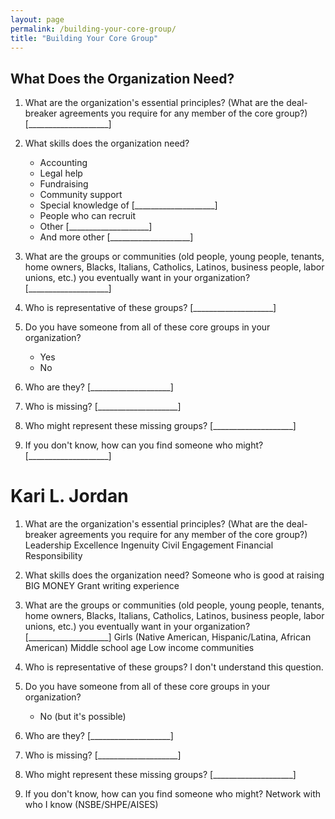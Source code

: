 ```yaml
---
layout: page
permalink: /building-your-core-group/
title: "Building Your Core Group"
---
```


## What Does the Organization Need?

1.  What are the organization's essential principles?
    (What are the deal-breaker agreements you require for any member of the core group?)
    [____________________]

2.  What skills does the organization need?
    *   Accounting
    *   Legal help
    *   Fundraising
    *   Community support
    *   Special knowledge of [____________________]
    *   People who can recruit
    *   Other [____________________]
    *   And more other [____________________]

3.  What are the groups or communities (old people, young people, tenants, home owners,
    Blacks, Italians, Catholics, Latinos, business people, labor unions, etc.) you
    eventually want in your organization? [____________________]

4.  Who is representative of these groups?
    [____________________]

5.  Do you have someone from all of these core groups in your organization?
    *   Yes
    *   No

6.  Who are they? [____________________]

7.  Who is missing? [____________________]

8.  Who might represent these missing groups? [____________________]

9.  If you don't know, how can you find someone who might?
    [____________________]
    
    
# Kari L. Jordan
1.  What are the organization's essential principles?
    (What are the deal-breaker agreements you require for any member of the core group?)
    Leadership
    Excellence
    Ingenuity
    Civil Engagement
    Financial Responsibility

2.  What skills does the organization need?
    Someone who is good at raising BIG MONEY
    Grant writing experience

3.  What are the groups or communities (old people, young people, tenants, home owners,
    Blacks, Italians, Catholics, Latinos, business people, labor unions, etc.) you
    eventually want in your organization? [____________________]
    Girls (Native American, Hispanic/Latina, African American)
    Middle school age
    Low income communities 

4.  Who is representative of these groups?
    I don't understand this question.

5.  Do you have someone from all of these core groups in your organization?
    *   No (but it's possible)

6.  Who are they? [____________________]

7.  Who is missing? [____________________]

8.  Who might represent these missing groups? [____________________]

9.  If you don't know, how can you find someone who might?
    Network with who I know (NSBE/SHPE/AISES)
